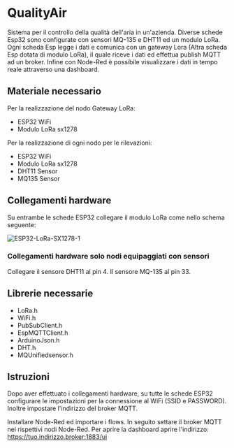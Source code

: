 # QualityAir

Sistema per il controllo della qualità dell'aria in un'azienda. Diverse schede Esp32 sono configurate con sensori MQ-135 e DHT11 ed un modulo LoRa.
Ogni scheda Esp legge i dati e comunica con un gateway Lora (Altra scheda Esp dotata di modulo LoRa), il quale riceve i dati ed effettua publish MQTT
ad un broker. Infine con Node-Red è possibile visualizzare i dati in tempo reale attraverso una dashboard.

## Materiale necessario

Per la realizzazione del nodo Gateway LoRa:
- ESP32 WiFi
- Modulo LoRa sx1278

Per la realizzazione di ogni nodo per le rilevazioni:
- ESP32 WiFi
- Modulo LoRa sx1278
- DHT11 Sensor
- MQ135 Sensor

## Collegamenti hardware
Su entrambe le schede ESP32 collegare il modulo LoRa come nello schema seguente:

![ESP32-LoRa-SX1278-1](https://github.com/giovannirinaldi6/QualityAir/assets/34186044/2c427ba3-4a83-45de-a3d5-3df979a85910)

### Collegamenti hardware solo nodi equipaggiati con sensori
Collegare il sensore DHT11 al pin 4. Il sensore MQ-135 al pin 33.


## Librerie necessarie

- LoRa.h
- WiFi.h
- PubSubClient.h
- EspMQTTClient.h
- ArduinoJson.h
- DHT.h
- MQUnifiedsensor.h

## Istruzioni
Dopo aver effettuato i collegamenti hardware, su tutte le schede ESP32 configurare le impostazioni per la connessione al WiFi (SSID e PASSWORD).
Inoltre impostare l'indirizzo del broker MQTT.

Installare Node-Red ed importare i flows. In seguito settare il broker MQTT nei rispettivi nodi Node-Red.
Per aprire la dashboard aprire l'indirizzo: https://tuo.indirizzo.broker:1883/ui

